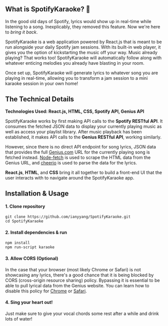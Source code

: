 ## What is SpotifyKaraoke? 🎤
In the good old days of Spotify, lyrics would show up in real-time while listening to a song. Inexplicably, they removed this feature. Now we're here to *bring it back*.

SpotifyKaraoke is a web application powered by React.js that is meant to be run alongside your daily Spotify jam sessions. With its built-in web player, it gives you the option of kickstarting the music off your way. Music already playing? That works too! SpotifyKaraoke will automatically follow along with whatever enticing melodies you already have blasting in your room.

Once set up, SpotifyKaraoke will generate lyrics to whatever song you are playing in real-time, allowing you to transform a jam session to a mini karaoke session in your own home!

## The Technical Details

**Technologies Used: React.js, HTML, CSS, Spotify API, Genius API**

SpotifyKaraoke works by first making API calls to the **Spotify RESTful API**. It consumes the fetched JSON data to display your currently playing music as well as access your playlist library. After music playback has been established, it makes API calls to the **Genius RESTful API**, working similarly.

However, since there is no direct API endpoint for song lyrics, JSON data that provides the full [Genius.com](https://genius.com/) URL for the currently playing song is fetched instead. [Node-fetch](https://github.com/node-fetch/node-fetch) is used to scrape the HTML data from the Genius URL, and [cheerio](https://github.com/cheeriojs/cheerio) is used to parse the data for the lyrics.

**React.js**, **HTML**, and **CSS** bring it all together to build a front-end UI that the user interacts with to navigate around the SpotifyKaraoke app.

## Installation & Usage

#### 1. Clone repository
```
git clone https://github.com/ianyyang/SpotifyKaraoke.git
cd SpotifyKaraoke
```

#### 2. Install dependencies & run
```
npm install
npm run-script karaoke
```

#### 3. Allow CORS (Optional)
In the case that your browser (most likely Chrome or Safari) is not showcasing any lyrics, there's a good chance that it is being blocked by CORS (cross-origin resource sharing) policy. Bypassing it is essential to be able to pull lyrical data from the Genius website. You can learn how to disable this policy for [Chrome](https://stackoverflow.com/questions/3102819/disable-same-origin-policy-in-chrome) or [Safari](https://stackoverflow.com/questions/4556429/disabling-same-origin-policy-in-safari).

#### 4. Sing your heart out!
Just make sure to give your vocal chords some rest after a while and drink lots of water!
